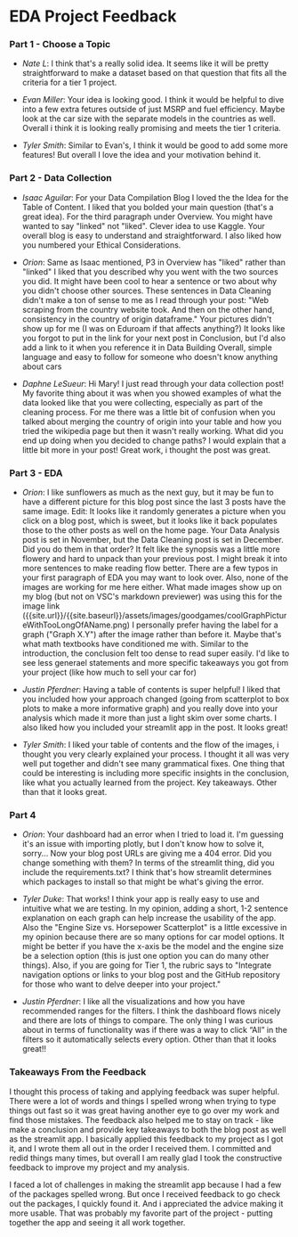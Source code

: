# EDA Project Feedback

### Part 1 - Choose a Topic
* *Nate L*: I think that's a really solid idea. It seems like it will be pretty straightforward to make a dataset based on that question that fits all the criteria for a tier 1 project.

* *Evan Miller*: Your idea is looking good. I think it would be helpful to dive into a few extra fetures outside of just MSRP and fuel efficiency. Maybe look at the car size with the separate models in the countries as well. Overall i think it is looking really promising and meets the tier 1 criteria. 

* *Tyler Smith*: Similar to Evan's, I think it would be good to add some more features! But overall I love the idea and your motivation behind it. 


### Part 2 - Data Collection
* *Isaac Aguilar*: For your Data Compilation Blog I loved the the Idea for the Table of Content. I liked that you bolded your main question (that's a great idea). For the third paragraph under Overview. You might have wanted to say "linked" not "liked". Clever idea to use Kaggle. Your overall blog is easy to understand and straightforward. I also liked how you numbered your Ethical Considerations.
  
* *Orion*: Same as Isaac mentioned, P3 in Overview has "liked" rather than "linked"
I liked that you described why you went with the two sources you did. It might have been cool to hear a sentence or two about why you didn't choose other sources.
These sentences in Data Cleaning didn't make a ton of sense to me as I read through your post: "Web scraping from the country website took. And then on the other hand, consistency in the country of origin dataframe."
Your pictures didn't show up for me (I was on Eduroam if that affects anything?)
It looks like you forgot to put in the link for your next post in Conclusion, but I'd also add a link to it when you reference it in Data Building
Overall, simple language and easy to follow for someone who doesn't know anything about cars 

* *Daphne LeSueur*: Hi Mary! I just read through your data collection post! My favorite thing about it was when you showed examples of what the data looked like that you were collecting, especially as part of the cleaning process. For me there was a little bit of confusion when you talked about merging the country of origin into your table and how you tried the wikipedia page but then it wasn't really working. What did you end up doing when you decided to change paths? I would explain that a little bit more in your post! Great work, i thought the post was great.


### Part 3 - EDA
* *Orion*: I like sunflowers as much as the next guy, but it may be fun to have a different picture for this blog post since the last 3 posts have the same image. Edit: It looks like it randomly generates a picture when you click on a blog post, which is sweet, but it looks like it back populates those to the other posts as well on the home page.
Your Data Analysis post is set in November, but the Data Cleaning post is set in December. Did you do them in that order?
It felt like the synopsis was a little more flowery and hard to unpack than your previous post. I might break it into more sentences to make reading flow better.
There are a few typos in your first paragraph of EDA you may want to look over. Also, none of the images are working for me here either. What made images show up on my blog (but not on VSC's markdown previewer) was using this for the image link
({{site.url}}/{{site.baseurl}}/assets/images/goodgames/coolGraphPictureWithTooLongOfAName.png)
I personally prefer having the label for a graph ("Graph X.Y") after the image rather than before it. Maybe that's what math textbooks have conditioned me with.
Similar to the introduction, the conclusion felt too dense to read super easily. I'd like to see less generael statements and more specific takeaways you got from your project (like how much to sell your car for)

* *Justin Pferdner*: Having a table of contents is super helpful! I liked that you included how your approach changed (going from scatterplot to box plots to make a more informative graph) and you really dove into your analysis which made it more than just a light skim over some charts. I also liked how you included your streamlit app in the post. It looks great!

* *Tyler Smith*: I liked your table of contents and the flow of the images, i thought you very clearly explained your process. I thought it all was very well put together and didn't see many grammatical fixes. One thing that could be interesting is including more specific insights in the conclusion, like what you actually learned from the project. Key takeaways. Other than that it looks great.


### Part 4
* *Orion*: Your dashboard had an error when I tried to load it. I'm guessing it's an issue with importing plotly, but I don't know how to solve it, sorry... Now your blog post URLs are giving me a 404 error. Did you change something with them?
In terms of the streamlit thing, did you include the requirements.txt? I think that's how streamlit determines which packages to install so that might be what's giving the error. 

* *Tyler Duke*: That works! I think your app is really easy to use and intuitive what we are testing. In my opinion, adding a short, 1-2 sentence explanation on each graph can help increase the usability of the app. Also the "Engine Size vs. Horsepower Scatterplot" is a little excessive in my opinion because there are so many options for car model options. It might be better if you have the x-axis be the model and the engine size be a selection option (this is just one option you can do many other things). Also, if you are going for Tier 1, the rubric says to "Integrate navigation options or links to your blog post and the GitHub repository for those who want to delve deeper into your project."

* *Justin Pferdner*: I like all the visualizations and how you have recommended ranges for the filters. I think the dashboard flows nicely and there are lots of things to compare. The only thing I was curious about in terms of functionality was if there was a way to click “All” in the filters so it automatically selects every option. Other than that it looks great!!

### Takeaways From the Feedback
I thought this process of taking and applying feedback was super helpful. There were a lot of words and things I spelled wrong when trying to type things out fast so it was great having another eye to go over my work and find those mistakes. The feedback also helped me to stay on track - like make a conclusion and provide key takeaways to both the blog post as well as the streamlit app. I basically applied this feedback to my project as I got it, and I wrote them all out in the order I received them. I committed and redid things many times, but overall I am really glad I took the constructive feedback to improve my project and my analysis. 

I faced a lot of challenges in making the streamlit app because I had a few of the packages spelled wrong. But once I received feedback to go check out the packages, I quickly found it. And i appreciated the advice making it more usable. That was probably my favorite part of the project - putting together the app and seeing it all work together. 
